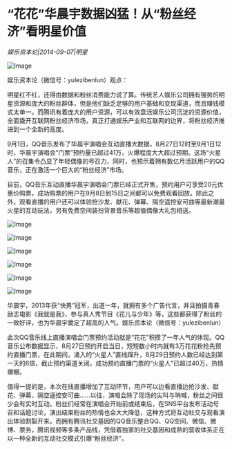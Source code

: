 # “花花”华晨宇数据凶猛！从“粉丝经济”看明星价值

*娱乐资本论|2014-09-07|明星*

![Image](http://p2.pstatp.com/large/pgc-image/1521014715190afdbd049da)

娱乐资本论（微信号：yulezibenlun）观点：

明星红不红，还得由数据和粉丝消费能力说了算。传统艺人娱乐公司拥有强势的明星资源和庞大的粉丝群体，但是他们缺乏足够的用户基础和变现渠道，而且赚钱模式太单一。而腾讯有着庞大的用户资源，可以有效盘活娱乐公司沉淀的资源价值，全面撬开互联网粉丝经济市场，真正打通娱乐产业和互联网的边界，将粉丝经济推进到一个全新的高度。

9月1日，QQ音乐发布了华晨宇演唱会互动直播大数据，8月27日12时至9月1日12时，华晨宇演唱会“门票”预约量已超过41万，火爆程度大大超过预期。这场“火星人”的召集令凸显了年轻偶像的号召力，同时，也预示着拥有数亿月活跃用户的QQ音乐，正在激活一个巨大的“粉丝经济”市场。

目前，QQ音乐互动直播华晨宇演唱会门票已经正式开售，预约用户可享受20元优惠价购票，成功购票的用户在9月8日到15日之间都可以免费观看回放。除此之外，观看直播的用户还可以体验抢沙发、献花、弹幕、隔空遥控安可曲等最新潮最火星的互动玩法，另有免费空间装扮背景音乐等超值偶像大礼包相送。

![Image](http://p2.pstatp.com/large/pgc-image/1521014715306d13c2903f6)

![Image](http://p2.pstatp.com/large/pgc-image/152101471524862236cd635)

![Image](http://p2.pstatp.com/large/pgc-image/15210147152419be51f334b)

![Image](http://p2.pstatp.com/large/pgc-image/1521014715182e5948ad578)

![Image](http://p2.pstatp.com/large/pgc-image/1521014715183171aa68239)

![Image](http://p2.pstatp.com/large/pgc-image/1521014715319fca6fdd13e)

华晨宇，2013年获“快男”冠军，出道一年，就拥有多个广告代言，并且拍摄青春励志电影《我就是我》，参与真人秀节目《花儿与少年》等，这些都获得了粉丝的一致好评，也为华晨宇奠定了超高的人气。娱乐资本论（微信号：yulezibenlun）

此次QQ音乐线上直播演唱会门票预约活动就是“花花”积攒了一年人气的体现。QQ音乐公布数据显示，8月27日预约开启当日，短短数小时内就有3万花花粉抢先预约直播门票，在此期间，涌入的“火星人”直线蹿升，8月29日预约人数已经达到第一天的6倍，截止预约渠道关闭，成功预约直播门票的“火星人”已超过40万，热情爆棚。

值得一提的是，本次在线直播增加了互动环节，用户可以边看直播边抢沙发、献花、弹幕、隔空遥控安可曲……以往，演唱会除了现场的尖叫与呐喊，粉丝之间很少会有实时互动，粉丝们经常在演唱会开始前或结束后，在SNS平台发布活动号召和话题讨论，演出结束粉丝的热情也会大大降低，这种方式将互动社交与观看演出体验割裂开来。而拥有腾讯社交基因的QQ音乐整合QQ、QQ空间、微信、微博、票务，腾讯视频等多条产品线，凭借着独家的社交基因和成熟的营收体系正在以一种全新的互动社交模式引爆“粉丝经济”。

